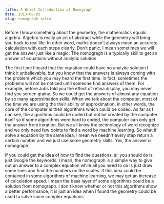 ```yaml
---
title: A Brief Introduction of Nomograph
date: 2013-06-03
slug: nomograph intro
---
```

Before I know something about the geometry, the mathematics equals algebra. Algebra is really an art of abstract while the geometry will bring you back to real life. In other word, maths doesn't always mean an accurate calculation with each steps clearly. Don't panic, I mean sometimes we will get the answer just like a magic. The nomogragh is a typically skill to get an answer of equations without analytic solution. 

The first time I heard that the equation could have no analytic solution I think it unbelievable, but you know that the answers is always coming with the problem which you may heard the first time. In fact, sometimes the problems will not be noticed until someone find answers of them. For example, before Jobs told you the effect of retina display, you may never find you screen grainy. So we could get the answers of almost any equation by so many approximation skills. When we talk about the computer, most of the time we are using the their ability of approximation, in other words, the core of the computer is their algorithms which could be coded. As far as I can see, the algorithms could be coded but not be created by the computer itself so if some algorithms were hard to coded, the computer can only get the answer from iteration. But we all know the technology of word recognize and we only need few points to find a word by machine learning. So what if solve a equation by the same idea, I mean we needn't every step return a certain number and we just use some geometry skills. Yes, the answer is nomograph.

If you could get the idea of how to find the questions, all you should do is just Google the keywords. I mean, the nomograph is a simple way to give out an answer to a complex equation while all you need to do is just draw some lines and find the numbers on the scales. If this idea could be contained in some algorithms of machine learning, we may get an increase of calculation speed. I mean the base layer of some algorithms could be a solution from nomograph. I don't know whether or not this algorithms show a better performance, it is just an idea when I found the geometry could be used to solve some complex equations.